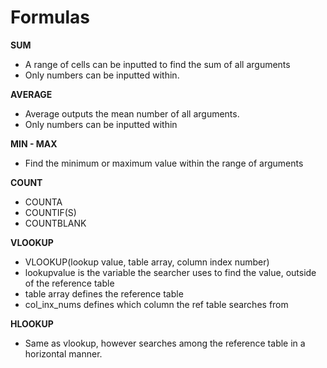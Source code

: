 # Formulas
**SUM**

*   A range of cells can be inputted to find the sum of all arguments
*   Only numbers can be inputted within.

**AVERAGE**

*   Average outputs the mean number of all arguments.
*   Only numbers can be inputted within

**MIN - MAX**

*   Find the minimum or maximum value within the range of arguments

**COUNT**

*   COUNTA
*   COUNTIF(S)
*   COUNTBLANK

**VLOOKUP**

*   VLOOKUP(lookup value, table array, column index number)
*   lookupvalue is the variable the searcher uses to find the value, outside of the reference table
*   table array defines the reference table
*   col\_inx\_nums defines which column the ref table searches from

**HLOOKUP**

*   Same as vlookup, however searches among the reference table in a horizontal manner.